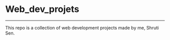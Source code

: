 # Web_dev_projets
-----------------------------------------------------------------------------------------------------------------------
This repo is a collection of web development projects made by me, Shruti Sen.
